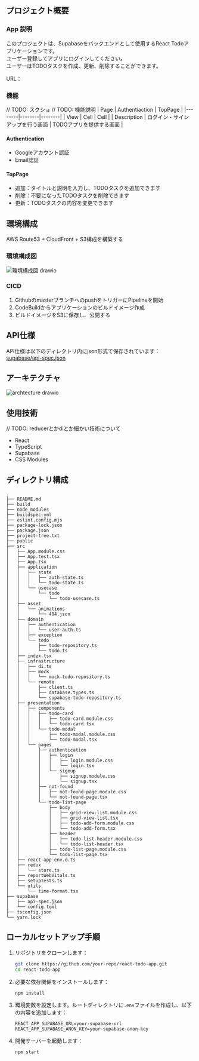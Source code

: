 ## プロジェクト概要
### App 説明
このプロジェクトは、Supabaseをバックエンドとして使用するReact Todoアプリケーションです。  
ユーザー登録してアプリにログインしてください。  
ユーザーはTODOタスクを作成、更新、削除することができます。  

URL：

### 機能
// TODO: スクショ
// TODO: 機能説明
| Page | Authentiaction | TopPage |
|--------|--------|--------|
| View | Cell | Cell |
| Description | ログイン・サインアップを行う画面 | TODOアプリを提供する画面 |

#### Authentication
- Googleアカウント認証
- Email認証

#### TopPage
- 追加：タイトルと説明を入力し、TODOタスクを追加できます
- 削除：不要になったTODOタスクを削除できます
- 更新：TODOタスクの内容を変更できます

## 環境構成
AWS Route53 + CloudFront + S3構成を構築する

### 環境構成図
![環境構成図 drawio](https://github.com/user-attachments/assets/4ae8181d-3dd2-432a-8704-819652987a2e)

### CICD
1. GithubのmasterブランチへのpushをトリガーにPipelineを開始
2. CodeBuildからアプリケーションのビルドイメージ作成
3. ビルドイメージをS3に保存し、公開する

## API仕様
API仕様は以下のディレクトリ内にjson形式で保存されています：  
[supabase/api-spec.json](supabase/api-spec.json)

## アーキテクチャ

![archtecture drawio](https://github.com/user-attachments/assets/b921bdc6-b2d4-48df-a180-8e28cbd83ac7)

## 使用技術
// TODO: reducerとかdiとか細かい技術について
- React
- TypeScript
- Supabase
- CSS Modules

## ディレクトリ構成
```
.
├── README.md
├── build
├── node_modules
├── buildspec.yml
├── eslint.config.mjs
├── package-lock.json
├── package.json
├── project-tree.txt
├── public
├── src
│   ├── App.module.css
│   ├── App.test.tsx
│   ├── App.tsx
│   ├── application
│   │   ├── state
│   │   │   ├── auth-state.ts
│   │   │   └── todo-state.ts
│   │   └── usecase
│   │       └── todo
│   │           └── todo-usecase.ts
│   ├── asset
│   │   └── animations
│   │       └── 404.json
│   ├── domain
│   │   ├── authentication
│   │   │   └── user-auth.ts
│   │   ├── exception
│   │   └── todo
│   │       ├── todo-repository.ts
│   │       └── todo.ts
│   ├── index.tsx
│   ├── infrastructure
│   │   ├── di.ts
│   │   ├── mock
│   │   │   └── mock-todo-repository.ts
│   │   └── remote
│   │       ├── client.ts
│   │       ├── database.types.ts
│   │       └── supabase-todo-repository.ts
│   ├── presentation
│   │   ├── components
│   │   │   ├── todo-card
│   │   │   │   ├── todo-card.module.css
│   │   │   │   └── todo-card.tsx
│   │   │   └── todo-modal
│   │   │       ├── todo-modal.module.css
│   │   │       └── todo-modal.tsx
│   │   └── pages
│   │       ├── authentication
│   │       │   ├── login
│   │       │   │   ├── login.module.css
│   │       │   │   └── login.tsx
│   │       │   └── signup
│   │       │       ├── signup.module.css
│   │       │       └── signup.tsx
│   │       ├── not-found
│   │       │   ├── not-found-page.module.css
│   │       │   └── not-found-page.tsx
│   │       └── todo-list-page
│   │           ├── body
│   │           │   ├── grid-view-list.module.css
│   │           │   ├── grid-view-list.tsx
│   │           │   ├── todo-add-form.module.css
│   │           │   └── todo-add-form.tsx
│   │           ├── header
│   │           │   ├── todo-list-header.module.css
│   │           │   └── todo-list-header.tsx
│   │           ├── todo-list-page.module.css
│   │           └── todo-list-page.tsx
│   ├── react-app-env.d.ts
│   ├── redux
│   │   └── store.ts
│   ├── reportWebVitals.ts
│   ├── setupTests.ts
│   └── utils
│       └── time-format.tsx
├── supabase
│   ├── api-spec.json
│   └── config.toml
├── tsconfig.json
└── yarn.lock
```

## ローカルセットアップ手順

1. リポジトリをクローンします：
    ```sh
    git clone https://github.com/your-repo/react-todo-app.git
    cd react-todo-app
    ```

2. 必要な依存関係をインストールします：
    ```sh
    npm install
    ```

3. 環境変数を設定します。ルートディレクトリに`.env`ファイルを作成し、以下の内容を追加します：
    ```env
    REACT_APP_SUPABASE_URL=your-supabase-url
    REACT_APP_SUPABASE_ANON_KEY=your-supabase-anon-key
    ```

4. 開発サーバーを起動します：
    ```sh
    npm start
    ```